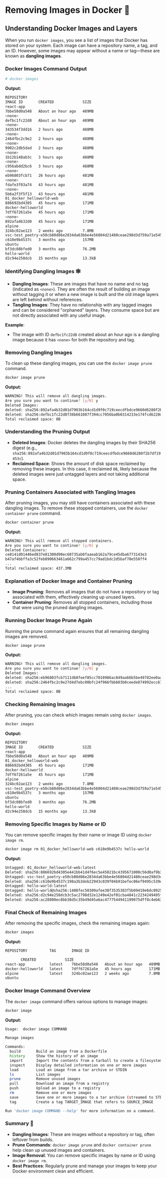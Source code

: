 # Removing Images in Docker 🐳

## Understanding Docker Images and Layers

When you run `docker images`, you see a list of images that Docker has stored on your system. Each image can have a repository name, a tag, and an ID. However, some images may appear without a name or tag—these are known as **dangling images**.

### Docker Images Command Output

```bash
# docker images
```

**Output:**

```bash
REPOSITORY                                                                         TAG       
IMAGE ID       CREATED             SIZE
react-app                                                                          latest    
7bbe58d0a548   About an hour ago   489MB
<none>                                                                             <none>    
defbc1fc22d8   About an hour ago   489MB
<none>                                                                             <none>    
343534f3dd16   2 hours ago         488MB
<none>                                                                             <none>    
2464fbc2c9e2   2 hours ago         488MB
<none>                                                                             <none>    
9902c2db5dad   2 hours ago         488MB
<none>                                                                             <none>    
1b12b148ab3c   3 hours ago         488MB
<none>                                                                             <none>    
c956abdd2bc6   3 hours ago         488MB
<none>                                                                             <none>    
eb96803fcb71   26 hours ago        481MB
<none>                                                                             <none>    
fdafe3f03a74   43 hours ago        481MB
<none>                                                                             <none>    
5b6a2f3f5f13   43 hours ago        481MB
01_docker_helloworld-web                                                           latest    
886692bd4305   45 hours ago        171MB
docker-helloworld                                                                  latest    
7dff67261a5e   45 hours ago        171MB
<none>                                                                             <none>    
892afa4b32d0   45 hours ago        171MB
alpine                                                                             latest    
324bc02ae123   2 weeks ago         7.8MB
vsc-test_poetry-e50cb80d86e2834da63bbe4e56804d21480ceae298d3d759a71e5451ac5c76e1   latest    
c610e9b4537c   3 months ago        157MB
ubuntu                                                                             latest    
bf3dc08bfed0   3 months ago        76.2MB
hello-world                                                                        latest    
d2c94e258dcb   15 months ago       13.3kB
```

### Identifying Dangling Images 🕸️

- **Dangling Images**: These are images that have no name and no tag (indicated as `<none>`). They are often the result of building an image without tagging it or when a new image is built and the old image layers are left behind without references. 
- **Tangling Images**: They have no relationship with any tagged images and can be considered "orphaned" layers. They consume space but are not directly associated with any useful image.

**Example**:
- The image with ID `defbc1fc22d8` created about an hour ago is a dangling image because it has `<none>` for both the repository and tag.

### Removing Dangling Images

To clean up these dangling images, you can use the `docker image prune` command.

```bash
docker image prune
```

**Output:**

```bash
WARNING! This will remove all dangling images.
Are you sure you want to continue? [y/N] y    
Deleted Images:
deleted: sha256:892afa4b32d01d7903b164cd1d9f0c719ceecdfbdce9660d6280f2b7df19453c
deleted: sha256:defbc1fc22d8f38b661087f394cc7056ba0b0314233e174fcd6220d0395a4339
Total reclaimed space: 0B
```

### Understanding the Pruning Output

- **Deleted Images**: Docker deletes the dangling images by their SHA256 digest (e.g., `sha256:892afa4b32d01d7903b164cd1d9f0c719ceecdfbdce9660d6280f2b7df19453c`).
- **Reclaimed Space**: Shows the amount of disk space reclaimed by removing these images. In this case, it reclaimed `0B`, likely because the deleted images were just untagged layers and not taking additional space.

### Pruning Containers Associated with Tangling Images

After pruning images, you may still have containers associated with these dangling images. To remove these stopped containers, use the `docker container prune` command.

```bash
docker container prune
```

**Output:**

```bash
WARNING! This will remove all stopped containers.
Are you sure you want to continue? [y/N] y
Deleted Containers:
ce8141d01446ed837e81300d90ec60735ab0faaeab162a79ce45dba6773143e3
b47af4bbffa3c52feb890663461a662c799a457cc79ad1bdc2d5baf70e558ff4
...
Total reclaimed space: 437.3MB
```

### Explanation of Docker Image and Container Pruning

- **Image Pruning**: Removes all images that do not have a repository or tag associated with them, effectively cleaning up unused layers.
- **Container Pruning**: Removes all stopped containers, including those that were using the pruned dangling images.

### Running Docker Image Prune Again

Running the prune command again ensures that all remaining dangling images are removed.

```bash
docker image prune
```

**Output:**

```bash
WARNING! This will remove all dangling images.
Are you sure you want to continue? [y/N] y
Deleted Images:
deleted: sha256:eb96803fcb7111db0feef85cc7010986ac849aa66b5be49782ee0aa81adf8d84
deleted: sha256:2464fbc2c9e27d4d7ebc00bfc24f966fbb603b0ceede874992ecc67c59d95d1f
...
Total reclaimed space: 0B
```

### Checking Remaining Images

After pruning, you can check which images remain using `docker images`.

```bash
docker images
```

**Output:**

```bash
REPOSITORY                                                                         TAG       
IMAGE ID       CREATED             SIZE
react-app                                                                          latest    
7bbe58d0a548   About an hour ago   489MB
01_docker_helloworld-web                                                           latest    
886692bd4305   45 hours ago        171MB
docker-helloworld                                                                  latest    
7dff67261a5e   45 hours ago        171MB
alpine                                                                             latest    
324bc02ae123   2 weeks ago         7.8MB
vsc-test_poetry-e50cb80d86e2834da63bbe4e56804d21480ceae298d3d759a71e5451ac5c76e1   latest    
c610e9b4537c   3 months ago        157MB
ubuntu                                                                             latest    
bf3dc08bfed0   3 months ago        76.2MB
hello-world                                                                        latest    
d2c94e258dcb   15 months ago       13.3kB
```

### Removing Specific Images by Name or ID

You can remove specific images by their name or image ID using `docker image rm`.

```bash
docker image rm 01_docker_helloworld-web c610e9b4537c hello-world
```

**Output:**

```bash
Untagged: 01_docker_helloworld-web:latest
Deleted: sha256:886692bd4305e441bb41d4f6ec5e45021bc4395671000c56d0af9b30afcdc81c
Untagged: vsc-test_poetry-e50cb80d86e2834da63bbe4e56804d21480ceae298d3d759a71e5451ac5c76e1:latest
Deleted: sha256:c610e9b4537c198a3b3deb22943c039f04b91befec06ef9495c539eee7a447cd
Untagged: hello-world:latest
Untagged: hello-world@sha256:1408fec50309afee38f3535383f5b09419e6dc0925bc69891e79d84cc4cdcec6
Deleted: sha256:d2c94e258dcb3c5ac2798d32e1249e42ef01cba4841c2234249495f87264ac5a
Deleted: sha256:ac28800ec8bb38d5c35b49d45a6ac4777544941199075dff8c4eb63e093aa81e
```

### Final Check of Remaining Images

After removing the specific images, check the remaining images again:

```bash
docker images
```

**Output:**

```bash
REPOSITORY          TAG       IMAGE ID

       CREATED             SIZE  
react-app           latest    7bbe58d0a548   About an hour ago   489MB 
docker-helloworld   latest    7dff67261a5e   45 hours ago        171MB 
alpine              latest    324bc02ae123   2 weeks ago         7.8MB 
ubuntu
```

### Docker Image Command Overview

The `docker image` command offers various options to manage images:

```bash
docker image
```

**Output:**

```bash
Usage:  docker image COMMAND

Manage images

Commands:
  build       Build an image from a Dockerfile
  history     Show the history of an image
  import      Import the contents from a tarball to create a filesystem image
  inspect     Display detailed information on one or more images
  load        Load an image from a tar archive or STDIN
  ls          List images
  prune       Remove unused images
  pull        Download an image from a registry
  push        Upload an image to a registry
  rm          Remove one or more images
  save        Save one or more images to a tar archive (streamed to STDOUT by default)
  tag         Create a tag TARGET_IMAGE that refers to SOURCE_IMAGE

Run 'docker image COMMAND --help' for more information on a command.
```

### Summary 📝

- **Dangling Images**: These are images without a repository or tag, often leftover from builds.
- **Prune Commands**: `docker image prune` and `docker container prune` help clean up unused images and containers.
- **Image Removal**: You can remove specific images by name or ID using `docker image rm`.
- **Best Practices**: Regularly prune and manage your images to keep your Docker environment clean and efficient.
